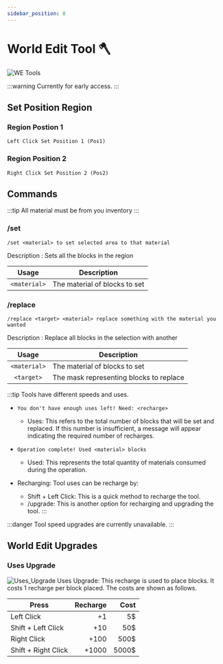 ```yaml
---
sidebar_position: 8
---
```

# World Edit Tool 🪓

![WE Tools](\img\doc\features\we_tools\WE_Tool.gif)

:::warning
Currently for early access.
:::

## Set Position Region

### Region Postion 1

```
Left Click Set Position 1 (Pos1)
```

### Region Position 2

```
Right Click Set Position 2 (Pos2)
```

## Commands

:::tip
All material must be from you inventory
:::

### /set

```
/set <material> to set selected area to that material
```

Description : Sets all the blocks in the region

|    Usage     | Description                   |
| :----------: | ----------------------------- |
| `<material>` | The material of blocks to set |

### /replace

```
/replace <target> <material> replace something with the material you wanted
```

Description : Replace all blocks in the selection with another

|    Usage     | Description                             |
| :----------: | --------------------------------------- |
| `<material>` | The material of blocks to set           |
|  `<target>`  | The mask representing blocks to replace |

:::tip
Tools have different speeds and uses.

- `You don't have enough uses left! Need: <recharge>`
  - Uses: This refers to the total number of blocks that will be set and replaced. If this number is insufficient, a message will appear indicating the required number of recharges.
- `Operation complete! Used <material> blocks`
  - Used: This represents the total quantity of materials consumed during the operation.
- Recharging: Tool uses can be recharge by:

  - Shift + Left Click: This is a quick method to recharge the tool.
  - /upgrade: This is another option for recharging and upgrading the tool.
    :::

:::danger
Tool speed upgrades are currently unavailable.
:::

## World Edit Upgrades

<!-- ### Speed Upgrade

![Speed_Upgrade](/img/doc/features/we_tools/Speed_Upgrade.png)
Speed Upgrade: This upgrade enhances the speed capabilities of the tool. This will allow players to construct things at an increased speed, as follows:

| Level | `<material>`/s |     Cost |
| :---- | -------------: | -------: |
| I     |            `5` |  default | -->

### Uses Upgrade

![Uses_Upgrade](/img/doc/features/we_tools/Uses_Upgrade.png)
Uses Upgrade: This recharge is used to place blocks. It costs 1 recharge per block placed. The costs are shown as follows.

| Press               | Recharge |  Cost |
| ------------------- | -------: | ----: |
| Left Click          |       +1 |    5$ |
| Shift + Left Click  |      +10 |   50$ |
| Right Click         |     +100 |  500$ |
| Shift + Right Click |    +1000 | 5000$ |

